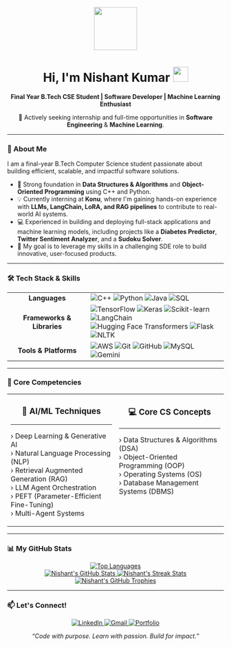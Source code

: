 <div id="header" align="center">
  <img src="https://media.giphy.com/media/M9gbBd9nbDrOTu1Mqx/giphy.gif" width="100"/>
  <h1>
    Hi, I'm Nishant Kumar
    <img src="https://emojis.slackmojis.com/emojis/images/1531849430/4246/blob-sunglasses.gif?1531849430" width="35"/>
  </h1>
  <p>
    <strong>Final Year B.Tech CSE Student | Software Developer | Machine Learning Enthusiast</strong>
  </p>
  <p>
    🚀 Actively seeking internship and full-time opportunities in <strong>Software Engineering</strong> & <strong>Machine Learning</strong>.
  </p>
</div>

---

### 🧐 About Me

I am a final-year B.Tech Computer Science student passionate about building efficient, scalable, and impactful software solutions.

-   🧠 Strong foundation in **Data Structures & Algorithms** and **Object-Oriented Programming** using C++ and Python.
-   💡 Currently interning at **Konu**, where I'm gaining hands-on experience with **LLMs, LangChain, LoRA, and RAG pipelines** to contribute to real-world AI systems.
-   💻 Experienced in building and deploying full-stack applications and machine learning models, including projects like a **Diabetes Predictor**, **Twitter Sentiment Analyzer**, and a **Sudoku Solver**.
-   🎯 My goal is to leverage my skills in a challenging SDE role to build innovative, user-focused products.

---

### 🛠️ Tech Stack & Skills

<table align="center">
  <tr>
    <td align="center" width="170">
      <strong>Languages</strong>
    </td>
    <td>
      <img src="https://img.shields.io/badge/C++-00599C?style=for-the-badge&logo=cplusplus&logoColor=white" alt="C++">
      <img src="https://img.shields.io/badge/Python-3776AB?style=for-the-badge&logo=python&logoColor=white" alt="Python">
      <img src="https://img.shields.io/badge/Java-ED8B00?style=for-the-badge&logo=java&logoColor=white" alt="Java">
      <img src="https://img.shields.io/badge/SQL-4479A1?style=for-the-badge&logo=mysql&logoColor=white" alt="SQL">
    </td>
  </tr>
  <tr>
    <td align="center">
      <strong>Frameworks & Libraries</strong>
    </td>
    <td>
      <img src="https://img.shields.io/badge/TensorFlow-FF6F00?style=for-the-badge&logo=tensorflow&logoColor=white" alt="TensorFlow">
      <img src="https://img.shields.io/badge/Keras-D00000?style=for-the-badge&logo=keras&logoColor=white" alt="Keras">
      <img src="https://img.shields.io/badge/Scikit--Learn-F7931E?style=for-the-badge&logo=scikit-learn&logoColor=white" alt="Scikit-learn">
      <img src="https://img.shields.io/badge/LangChain-0086B4?style=for-the-badge&logo=langchain&logoColor=white" alt="LangChain">
      <img src="https://img.shields.io/badge/Transformers-FFD21F?style=for-the-badge&logo=huggingface&logoColor=black" alt="Hugging Face Transformers">
      <img src="https://img.shields.io/badge/Flask-000000?style=for-the-badge&logo=flask&logoColor=white" alt="Flask">
      <img src="https://img.shields.io/badge/NLTK-3776AB?style=for-the-badge&logo=nltk&logoColor=white" alt="NLTK">
    </td>
  </tr>
  <tr>
    <td align="center">
      <strong>Tools & Platforms</strong>
    </td>
    <td>
      <img src="https://img.shields.io/badge/Amazon_AWS-232F3E?style=for-the-badge&logo=amazon-aws&logoColor=white" alt="AWS">
      <img src="https://img.shields.io/badge/Git-F05032?style=for-the-badge&logo=git&logoColor=white" alt="Git">
      <img src="https://img.shields.io/badge/GitHub-181717?style=for-the-badge&logo=github&logoColor=white" alt="GitHub">
      <img src="https://img.shields.io/badge/MySQL-4479A1?style=for-the-badge&logo=mysql&logoColor=white" alt="MySQL">
      <img src="https://img.shields.io/badge/Google_Gemini-8E77F0?style=for-the-badge&logo=google-gemini&logoColor=white" alt="Gemini">
    </td>
  </tr>
</table>

---

### 🧠 Core Competencies

<table align="center" border="0" cellpadding="0" cellspacing="15" width="100%">
  <tr valign="top">
    <td width="50%">
      <div align="center">
        <h3>🤖 AI/ML Techniques</h3>
        <hr>
        <p align="left">
          › Deep Learning & Generative AI<br>
          › Natural Language Processing (NLP)<br>
          › Retrieval Augmented Generation (RAG)<br>
          › LLM Agent Orchestration<br>
          › PEFT (Parameter-Efficient Fine-Tuning)<br>
          › Multi-Agent Systems
        </p>
      </div>
    </td>
    <td width="50%">
      <div align="center">
        <h3>💻 Core CS Concepts</h3>
        <hr>
        <p align="left">
          › Data Structures & Algorithms (DSA)<br>
          › Object-Oriented Programming (OOP)<br>
          › Operating Systems (OS)<br>
          › Database Management Systems (DBMS)
        </p>
      </div>
    </td>
  </tr>
</table>

---
### 📊 My GitHub Stats

<div align="center">

<a href="https://github.com/Nishantr846">
  <img src="https://github-readme-stats.vercel.app/api/top-langs/?username=Nishantr846&layout=compact&theme=catppuccin&hide_border=true&border_radius=10&count_private=true" alt="Top Languages" />
</a>

</div>

<div align="center">

<a href="https://github.com/Nishantr846">
  <img src="https://github-readme-stats.vercel.app/api?username=Nishantr846&show_icons=true&theme=catppuccin&hide_border=true&border_radius=10&count_private=true" alt="Nishant's GitHub Stats" />
</a>
<a href="https://github.com/Nishantr846">
  <img src="https://github-readme-streak-stats.herokuapp.com/?user=Nishantr846&theme=catppuccin&hide_border=true&border_radius=10" alt="Nishant's Streak Stats" />
</a>

</div>

<div align="center">

<a href="https://github.com/Nishantr846">
  <img src="https://github-profile-trophy.vercel.app/?username=Nishantr846&theme=catppuccin&column=7&margin-w=15&margin-h=15" alt="Nishant's GitHub Trophies" />
</a>

</div>

---

### 📫 Let's Connect!

<p align="center">
  <a href="https://www.linkedin.com/in/nishantr846">
    <img src="https://img.shields.io/badge/LinkedIn-0077B5?style=for-the-badge&logo=linkedin&logoColor=white" alt="LinkedIn">
  </a>
  <a href="mailto:nishantr846@gmail.com">
    <img src="https://img.shields.io/badge/Gmail-D14836?style=for-the-badge&logo=gmail&logoColor=white" alt="Gmail">
  </a>
  <a href="https://nishantkumar846.vercel.app/">
    <img src="https://img.shields.io/badge/Portfolio-000000?style=for-the-badge&logo=vercel&logoColor=white" alt="Portfolio">
  </a>
</p>

<p align="center">
  <em>“Code with purpose. Learn with passion. Build for impact.”</em>
</p>
